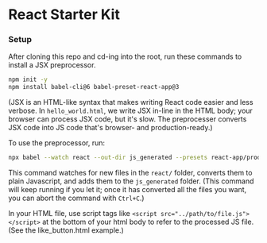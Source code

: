 # React Starter Kit

### Setup
After cloning this repo and cd-ing into the root, run these commands to install a JSX preprocessor.
```sh
npm init -y
npm install babel-cli@6 babel-preset-react-app@3
```
(JSX is an HTML-like syntax that makes writing React code easier and less verbose.
In `hello_world.html`, we write JSX in-line in the HTML body; your browser can process JSX code, but it's slow. The preprocesser converts JSX code into JS code that's browser- and production-ready.)

To use the preprocessor, run:
```sh
npx babel --watch react --out-dir js_generated --presets react-app/prod
```
This command watches for new files in the `react/` folder, converts them to plain Javascript, and adds them to the `js_generated` folder. (This command will keep running if you let it; once it has converted all the files you want, you can abort the command with `Ctrl+C`.)

In your HTML file, use script tags like `<script src="../path/to/file.js"></script>` at the bottom of your html body to refer to the processed JS file. (See the like_button.html example.)
